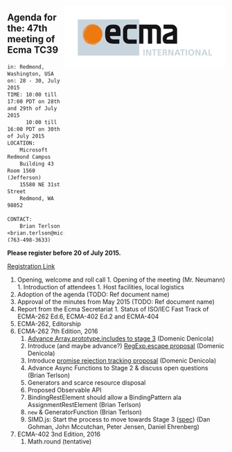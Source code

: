 <img src="../images/Ecma_RVB-003.jpg"
     align="right" alt="" />

## Agenda for the: 47th meeting of Ecma TC39

    in: Redmond, Washington, USA
    on: 28 - 30, July 2015
    TIME: 10:00 till 17:00 PDT on 28th and 29th of July 2015
          10:00 till 16:00 PDT on 30th of July 2015
    LOCATION:
        Microsoft Redmond Campus
        Building 43 Room 1560 (Jefferson)
        15580 NE 31st Street
        Redmond, WA 98052

    CONTACT:
        Brian Terlson <brian.terlson@microsoft.com> (763-498-3633)

**Please register before 20 of July 2015.**

[Registration Link](http://doodle.com/qt7cxyuber7pckww)

  1. Opening, welcome and roll call
    1. Opening of the meeting (Mr. Neumann)
    1. Introduction of attendees
    1. Host facilities, local logistics
  1. Adoption of the agenda (TODO: Ref document name)
  1. Approval of the minutes from May 2015 (TODO: Ref document name)
  1.  Report from the Ecma Secretariat
     1. Status of ISO/IEC Fast Track of ECMA-262 Ed.6, ECMA-402 Ed.2 and ECMA-404
  1. ECMA-262, Editorship
  1. ECMA-262 7th Edition, 2016
     1. [Advance Array.prototype.includes to stage 3](https://github.com/tc39/Array.prototype.includes/issues/12) (Domenic Denicola)
     1. Introduce (and maybe advance?) [RegExp.escape proposal](https://github.com/benjamingr/RegExp.escape) (Domenic Denicola)
     1. Introduce [promise rejection tracking proposal](https://github.com/domenic/unhandled-rejections-browser-spec#changes-to-ecmascript) (Domenic Denicola)
     1. Advance Async Functions to Stage 2 & discuss open questions (Brian Terlson)
     1. Generators and scarce resource disposal 
     1. Proposed Observable API
     1. BindingRestElement should allow a BindingPattern ala AssignmentRestElement (Brian Terlson)
     1. `new` & GeneratorFunction (Brian Terlson)
     1. SIMD.js: Start the process to move towards Stage 3 ([spec](http://littledan.github.io/simd.html)) (Dan Gohman, John Mccutchan, Peter Jensen, Daniel Ehrenberg) 
  1. ECMA-402 3nd Edition, 2016
     1. Math.round (tentative)
